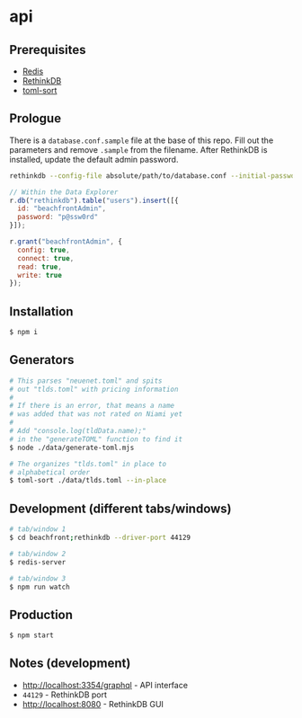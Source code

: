 # api



## Prerequisites

- [Redis](https://formulae.brew.sh/cask/redis)
- [RethinkDB](https://rethinkdb.com/docs/install)
- [toml-sort](https://github.com/pappasam/toml-sort)



## Prologue

There is a `database.conf.sample` file at the base of this repo. Fill out the parameters and remove `.sample` from the filename. After RethinkDB is installed, update the default admin password.

```sh
rethinkdb --config-file absolute/path/to/database.conf --initial-password "p@ssw0rd"
```

```js
// Within the Data Explorer
r.db("rethinkdb").table("users").insert([{
  id: "beachfrontAdmin",
  password: "p@ssw0rd"
}]);

r.grant("beachfrontAdmin", {
  config: true,
  connect: true,
  read: true,
  write: true
});
```



## Installation

```sh
$ npm i
```



## Generators

```sh
# This parses "neuenet.toml" and spits
# out "tlds.toml" with pricing information
#
# If there is an error, that means a name
# was added that was not rated on Niami yet
#
# Add "console.log(tldData.name);"
# in the "generateTOML" function to find it
$ node ./data/generate-toml.mjs

# The organizes "tlds.toml" in place to
# alphabetical order
$ toml-sort ./data/tlds.toml --in-place
```

## Development (different tabs/windows)

```sh
# tab/window 1
$ cd beachfront;rethinkdb --driver-port 44129
```

```sh
# tab/window 2
$ redis-server
```

```sh
# tab/window 3
$ npm run watch
```



## Production

```sh
$ npm start
```

## Notes (development)
- [http://localhost:3354/graphql](http://localhost:3354/graphql) - API interface
- `44129` - RethinkDB port
- [http://localhost:8080](http://localhost:8080) - RethinkDB GUI
